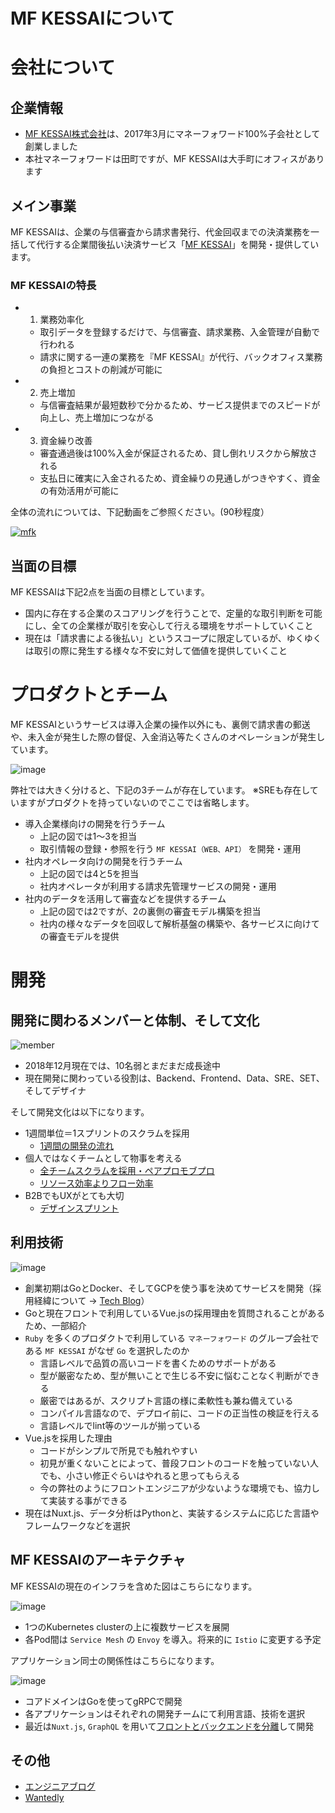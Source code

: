 MF KESSAIについて
===========================

# 会社について

## 企業情報

- [MF KESSAI株式会社](https://corp.mfkessai.co.jp)は、2017年3月にマネーフォワード100%子会社として創業しました
- 本社マネーフォワードは田町ですが、MF KESSAIは大手町にオフィスがあります

## メイン事業

MF KESSAIは、企業の与信審査から請求書発行、代金回収までの決済業務を一括して代行する企業間後払い決済サービス「[MF KESSAI](https://mfkessai.co.jp)」を開発・提供しています。

### MF KESSAIの特長

- 1. 業務効率化
  - 取引データを登録するだけで、与信審査、請求業務、入金管理が自動で行われる
  - 請求に関する一連の業務を『MF KESSAI』が代行、バックオフィス業務の負担とコストの削減が可能に
- 2. 売上増加
  - 与信審査結果が最短数秒で分かるため、サービス提供までのスピードが向上し、売上増加につながる
- 3. 資金繰り改善
  - 審査通過後は100%入金が保証されるため、貸し倒れリスクから解放される
  - 支払日に確実に入金されるため、資金繰りの見通しがつきやすく、資金の有効活用が可能に

全体の流れについては、下記動画をご参照ください。(90秒程度）

[![mfk](https://img.youtube.com/vi/wX-Q_nyIZLg/0.jpg)](https://www.youtube.com/watch?v=wX-Q_nyIZLg)


## 当面の目標

MF KESSAIは下記2点を当面の目標としています。

- 国内に存在する企業のスコアリングを行うことで、定量的な取引判断を可能にし、全ての企業様が取引を安心して行える環境をサポートしていくこと
- 現在は「請求書による後払い」というスコープに限定しているが、ゆくゆくは取引の際に発生する様々な不安に対して価値を提供していくこと

# プロダクトとチーム

MF KESSAIというサービスは導入企業の操作以外にも、裏側で請求書の郵送や、未入金が発生した際の督促、入金消込等たくさんのオペレーションが発生しています。

![image](/images/product_mfkessai.jpg)

弊社では大きく分けると、下記の3チームが存在しています。
※SREも存在していますがプロダクトを持っていないのでここでは省略します。

- 導入企業様向けの開発を行うチーム
  - 上記の図では1〜3を担当
  - 取引情報の登録・参照を行う `MF KESSAI（WEB、API）` を開発・運用
- 社内オペレータ向けの開発を行うチーム
  - 上記の図では4と5を担当
  - 社内オペレータが利用する請求先管理サービスの開発・運用
- 社内のデータを活用して審査などを提供するチーム
  - 上記の図では2ですが、2の裏側の審査モデル構築を担当
  - 社内の様々なデータを回収して解析基盤の構築や、各サービスに向けての審査モデルを提供

# 開発

## 開発に関わるメンバーと体制、そして文化

![member](/images/member.jpg)

- 2018年12月現在では、10名弱とまだまだ成長途中
- 現在開発に関わっている役割は、Backend、Frontend、Data、SRE、SET、そしてデザイナ

そして開発文化は以下になります。

- 1週間単位＝1スプリントのスクラムを採用
  - [1週間の開発の流れ](https://tech.mfkessai.co.jp/2018/04/1/#1週間の流れ)
- 個人ではなくチームとして物事を考える
  - [全チームスクラムを採用・ペアプロモブプロ](https://tech.mfkessai.co.jp/2018/04/1/)
  - [リソース効率よりフロー効率](https://tech.mfkessai.co.jp/2018/10/flow/)
- B2BでもUXがとても大切
  - [デザインスプリント](https://tech.mfkessai.co.jp/2018/06/design-sprint/)

## 利用技術

![image](/images/use_technology.png)

- 創業初期はGoとDocker、そしてGCPを使う事を決めてサービスを開発（採用経緯について -> [Tech Blog](https://tech.mfkessai.co.jp/2017/07/1/)）
- Goと現在フロントで利用しているVue.jsの採用理由を質問されることがあるため、一部紹介
- `Ruby` を多くのプロダクトで利用している `マネーフォワード` のグループ会社である `MF KESSAI` がなぜ `Go` を選択したのか
  - 言語レベルで品質の高いコードを書くためのサポートがある
  - 型が厳密なため、型が無いことで生じる不安に悩むことなく判断ができる
  - 厳密ではあるが、スクリプト言語の様に柔軟性も兼ね備えている
  - コンパイル言語なので、デプロイ前に、コードの正当性の検証を行える
  - 言語レベルでlint等のツールが揃っている
- Vue.jsを採用した理由
  - コードがシンプルで所見でも触れやすい
  - 初見が重くないことによって、普段フロントのコードを触っていない人でも、小さい修正ぐらいはやれると思ってもらえる
  - 今の弊社のようにフロントエンジニアが少ないような環境でも、協力して実装する事ができる
- 現在はNuxt.js、データ分析はPythonと、実装するシステムに応じた言語やフレームワークなどを選択

## MF KESSAIのアーキテクチャ

MF KESSAIの現在のインフラを含めた図はこちらになります。

![image](/images/easy_infrastructure_diagram.png)

- 1つのKubernetes clusterの上に複数サービスを展開
- 各Pod間は `Service Mesh` の `Envoy` を導入。将来的に `Istio` に変更する予定

アプリケーション同士の関係性はこちらになります。

![image](/images/application.png)

- コアドメインはGoを使ってgRPCで開発
- 各アプリケーションはそれぞれの開発チームにて利用言語、技術を選択
- 最近は`Nuxt.js`, `GraphQL` を用いて[フロントとバックエンドを分離](https://tech.mfkessai.co.jp/2018/10/frontend/)して開発

## その他

- [エンジニアブログ](https://tech.mfkessai.co.jp)
- [Wantedly](https://www.wantedly.com/companies/mfkessai)
